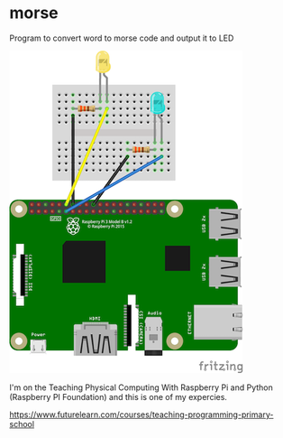 # morse
Program to convert word to morse code and output it to LED

![Alt text](Morse.png?raw=true)

I'm on the Teaching Physical Computing With Raspberry Pi and Python (Raspberry PI Foundation) and this is one of my expercies.

https://www.futurelearn.com/courses/teaching-programming-primary-school
